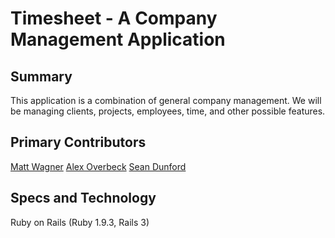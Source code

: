 Timesheet - A Company Management Application
==================

Summary
------------------
This application is a combination of general company management. We will be managing clients, projects, employees, time, and other possible features.

Primary Contributors
------------------
[Matt Wagner](https://github.com/alphastory)
[Alex Overbeck](https://github.com/AlexOverbeck)
[Sean Dunford](https://github.com/SeanDunford)

Specs and Technology
------------------
Ruby on Rails (Ruby 1.9.3, Rails 3)